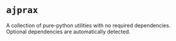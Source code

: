 # `ajprax`

A collection of pure-python utilities with no required dependencies. 
Optional dependencies are automatically detected.
